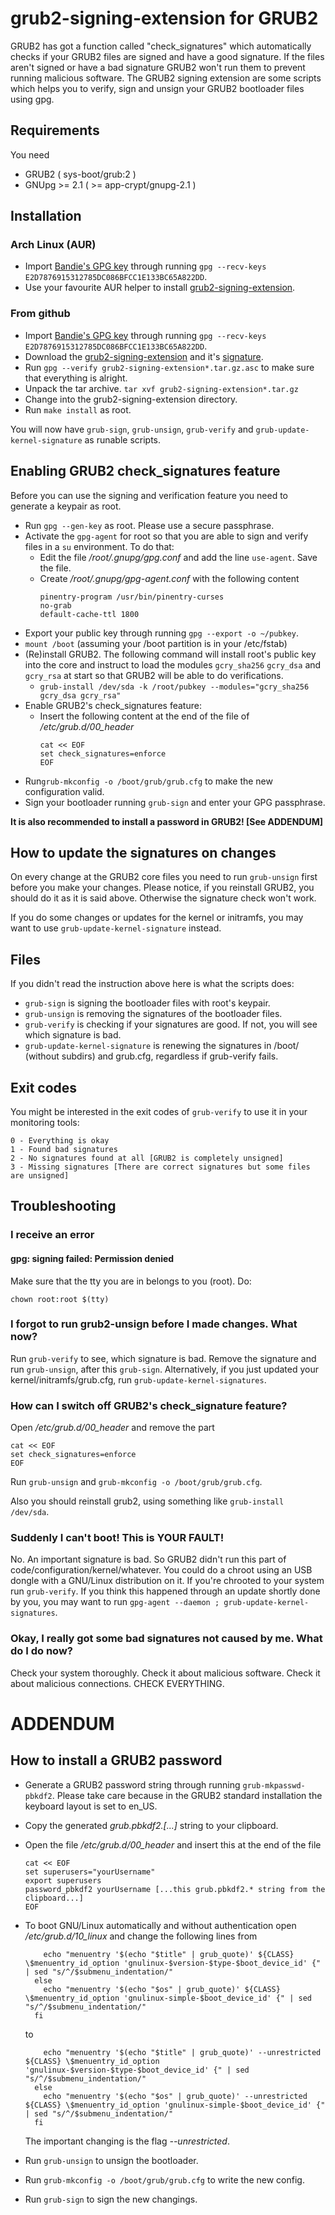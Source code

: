 # grub2-signing-extension for GRUB2

GRUB2 has got a function called "check\_signatures" which automatically checks if your GRUB2 files are signed and have a good signature. If the files aren't signed or have a bad signature GRUB2 won't run them to prevent running malicious software.
The GRUB2 signing extension are some scripts which helps you to verify, sign and unsign your GRUB2 bootloader files using gpg. 



## Requirements

You need

* GRUB2 ( sys-boot/grub:2 )
* GNUpg >= 2.1 ( >= app-crypt/gnupg-2.1 )  



## Installation
### Arch Linux (AUR)
- Import [Bandie's GPG key](https://bandie.org/assets/bandie.pub.asc) through running `gpg --recv-keys E2D7876915312785DC086BFCC1E133BC65A822DD`.
- Use your favourite AUR helper to install [grub2-signing-extension](https://aur.archlinux.org/packages/grub2-signing-extension/).

### From github
- Import [Bandie's GPG key](https://bandie.org/assets/bandie.pub.asc) through running `gpg --recv-keys E2D7876915312785DC086BFCC1E133BC65A822DD`.
- Download the [grub2-signing-extension](https://github.com/Bandie/grub2-signing-extension/releases/download/0.1.2/grub2-signing-extension-0.1.2.tar.gz) and it's [signature](https://github.com/Bandie/grub2-signing-extension/releases/download/0.1.2/grub2-signing-extension-0.1.2.tar.gz.asc). 
- Run `gpg --verify grub2-signing-extension*.tar.gz.asc` to make sure that everything is alright.
- Unpack the tar archive. `tar xvf grub2-signing-extension*.tar.gz`
- Change into the grub2-signing-extension directory.
- Run `make install` as root. 

You will now have `grub-sign`, `grub-unsign`, `grub-verify` and `grub-update-kernel-signature` as runable scripts.


## Enabling GRUB2 check\_signatures feature

Before you can use the signing and verification feature you need to generate a keypair as root.

- Run `gpg --gen-key` as root. Please use a secure passphrase.
- Activate the `gpg-agent` for root so that you are able to sign and verify files in a `su` environment. To do that:
  - Edit the file _/root/.gnupg/gpg.conf_ and add the line `use-agent`. Save the file.
  - Create _/root/.gnupg/gpg-agent.conf_ with the following content
      ```
      pinentry-program /usr/bin/pinentry-curses
      no-grab
      default-cache-ttl 1800
      ```
- Export your public key through running `gpg --export -o ~/pubkey`.
- `mount /boot` (assuming your /boot partition is in your /etc/fstab)
- (Re)install GRUB2. The following command will install root's public key into the core and instruct to load the modules `gcry_sha256` `gcry_dsa` and `gcry_rsa` at start so that GRUB2 will be able to do verifications.
  - `grub-install /dev/sda -k /root/pubkey --modules="gcry_sha256 gcry_dsa gcry_rsa"`
- Enable GRUB2's check\_signatures feature:
  - Insert the following content at the end of the file of */etc/grub.d/00_header*
      ```
      cat << EOF
      set check_signatures=enforce
      EOF
      ```    
- Run`grub-mkconfig -o /boot/grub/grub.cfg` to make the new configuration valid.
- Sign your bootloader running `grub-sign` and enter your GPG passphrase. 

**It is also recommended to install a password in GRUB2! [See ADDENDUM]**


## How to update the signatures on changes

On every change at the GRUB2 core files you need to run `grub-unsign` first before you make your changes. Please notice, if you reinstall GRUB2, you should do it as it is said above. Otherwise the signature check won't work.

If you do some changes or updates for the kernel or initramfs, you may want to use `grub-update-kernel-signature` instead.




## Files

If you didn't read the instruction above here is what the scripts does:

* `grub-sign` is signing the bootloader files with root's keypair.
* `grub-unsign` is removing the signatures of the bootloader files.
* `grub-verify` is checking if your signatures are good. If not, you will see which signature is bad.
* `grub-update-kernel-signature` is renewing the signatures in /boot/ (without subdirs) and grub.cfg, regardless if grub-verify fails.


## Exit codes

You might be interested in the exit codes of `grub-verify` to use it in your monitoring tools:

```
0 - Everything is okay
1 - Found bad signatures
2 - No signatures found at all [GRUB2 is completely unsigned]
3 - Missing signatures [There are correct signatures but some files are unsigned]
```


## Troubleshooting

### I receive an error 
#### gpg: signing failed: Permission denied

Make sure that the tty you are in belongs to you (root). Do:

```
chown root:root $(tty)
```




### I forgot to run grub2-unsign before I made changes. What now?

Run `grub-verify` to see, which signature is bad. Remove the signature and run `grub-unsign`, after this `grub-sign`.
Alternatively, if you just updated your kernel/initramfs/grub.cfg, run `grub-update-kernel-signatures`.


### How can I switch off GRUB2's check\_signature feature?

Open */etc/grub.d/00_header* and remove the part 

    cat << EOF
    set check_signatures=enforce
    EOF

Run `grub-unsign` and `grub-mkconfig -o /boot/grub/grub.cfg`.

Also you should reinstall grub2, using something like `grub-install /dev/sda`.


### Suddenly I can't boot! This is YOUR FAULT!

No. An important signature is bad. So GRUB2 didn't run this part of code/configuration/kernel/whatever.
You could do a chroot using an USB dongle with a GNU/Linux distribution on it. If you're chrooted to your system run `grub-verify`. 
If you think this happened through an update shortly done by you, you may want to run `gpg-agent --daemon ; grub-update-kernel-signatures`.


### Okay, I really got some bad signatures not caused by me. What do I do now?

Check your system thoroughly. Check it about malicious software. Check it about malicious connections. CHECK EVERYTHING. 



# ADDENDUM

## How to install a GRUB2 password

- Generate a GRUB2 password string through running `grub-mkpasswd-pbkdf2`. Please take care because in the GRUB2 standard installation the keyboard layout is set to en\_US.
- Copy the generated *grub.pbkdf2.[...]* string to your clipboard.
- Open the file */etc/grub.d/00_header* and insert this at the end of the file
    ```
    cat << EOF
    set superusers="yourUsername"
    export superusers
    password_pbkdf2 yourUsername [...this grub.pbkdf2.* string from the clipboard...]
    EOF
    ```
- To boot GNU/Linux automatically and without authentication open */etc/grub.d/10_linux* and change the following lines from
  ```
      echo "menuentry '$(echo "$title" | grub_quote)' ${CLASS} \$menuentry_id_option 'gnulinux-$version-$type-$boot_device_id' {" | sed "s/^/$submenu_indentation/"
    else
      echo "menuentry '$(echo "$os" | grub_quote)' ${CLASS} \$menuentry_id_option 'gnulinux-simple-$boot_device_id' {" | sed "s/^/$submenu_indentation/"
    fi
  ```
  to

  ```
      echo "menuentry '$(echo "$title" | grub_quote)' --unrestricted ${CLASS} \$menuentry_id_option 'gnulinux-$version-$type-$boot_device_id' {" | sed "s/^/$submenu_indentation/"
    else
      echo "menuentry '$(echo "$os" | grub_quote)' --unrestricted ${CLASS} \$menuentry_id_option 'gnulinux-simple-$boot_device_id' {" | sed "s/^/$submenu_indentation/"
    fi
  ```
  The important changing is the flag *--unrestricted*.
  
- Run `grub-unsign` to unsign the bootloader.
- Run `grub-mkconfig -o /boot/grub/grub.cfg` to write the new config.
- Run `grub-sign` to sign the new changings.
